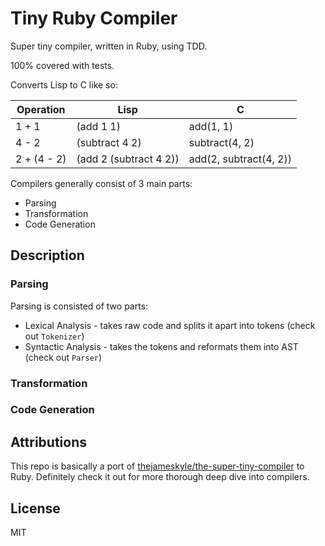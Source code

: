 # Tiny Ruby Compiler

Super tiny compiler, written in Ruby, using TDD. 

100% covered with tests.

Converts Lisp to C like so:

| Operation       | Lisp                   | C                      |
| ----------------| -----------------------|------------------------|
| 1 + 1           | (add 1 1)              | add(1, 1)              |
| 4 - 2           | (subtract 4 2)         | subtract(4, 2)         |
| 2 + (4 - 2)     | (add 2 (subtract 4 2)) | add(2, subtract(4, 2)) |

Compilers generally consist of 3 main parts:
* Parsing
* Transformation
* Code Generation

## Description

### Parsing
Parsing is consisted of two parts:

* Lexical Analysis - takes raw code and splits it apart into tokens (check out `Tokenizer`)
* Syntactic Analysis - takes the tokens and reformats them into AST (check out `Parser`)

### Transformation
### Code Generation

## Attributions

This repo is basically a port of [thejameskyle/the-super-tiny-compiler](https://github.com/thejameskyle/the-super-tiny-compiler) to Ruby.
Definitely check it out for more thorough deep dive into compilers.

## License

MIT
